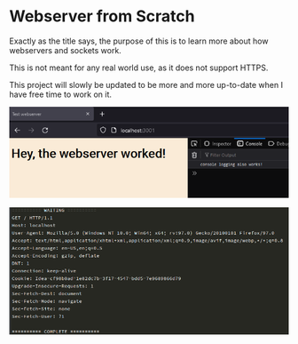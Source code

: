# Webserver from Scratch

Exactly as the title says, the purpose of this is to learn more about how webservers and sockets work.

This is not meant for any real world use, as it does not support HTTPS.

This project will slowly be updated to be more and more up-to-date when I have free time to work on it.

![Site demo](img/site.png)

![Request demo](img/request.png)